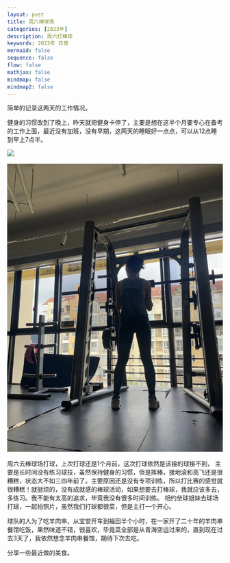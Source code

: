 ```yaml
---
layout: post
title: 周六棒球场
categories: [2023年]
description: 周六打棒球
keywords: 2023年 日常
mermaid: false
sequence: false
flow: false
mathjax: false
mindmap: false
mindmap2: false
---
```


简单的记录这两天的工作情况。

健身的习惯改到了晚上，昨天就把健身卡停了，主要是想在这半个月要专心在备考的工作上面，最近没有加班，没有早期，这两天的睡眠好一点点，可以从12点睡到早上7点半。

![](/images/posts/kindle/screensavers.png)

![](/images/posts/2023/640%20(1).jpg)

周六去棒球场打球，上次打球还是1个月前，这次打球依然是该接的球接不到， 主要是长时间没有练习球技，虽然保持健身的习惯，但是挥棒，接地滚和高飞还是很糟糕，状态大不如三四年前了。主要原因还是没有专项训练，所以打比赛的感觉就很糟糕！就挺烦的，没有成就感的棒球活动，如果想要去打棒球，我就应该多去，多练习。我不能有太高的追求，毕竟我没有很多时间训练。
相约垒球姐妹去球场打球，一起拍照片，虽然我们打球都很菜，但是主打一个开心。

球队的人为了吃羊肉串，从宝安开车到福田半个小时，在一家开了二十年的羊肉串餐馆吃饭，果然味道不错，很喜欢，毕竟菜全部是从青海空运过来的，直到现在过去3天了，我依然想念羊肉串餐馆，期待下次去吃。

分享一些最近做的美食。

 

